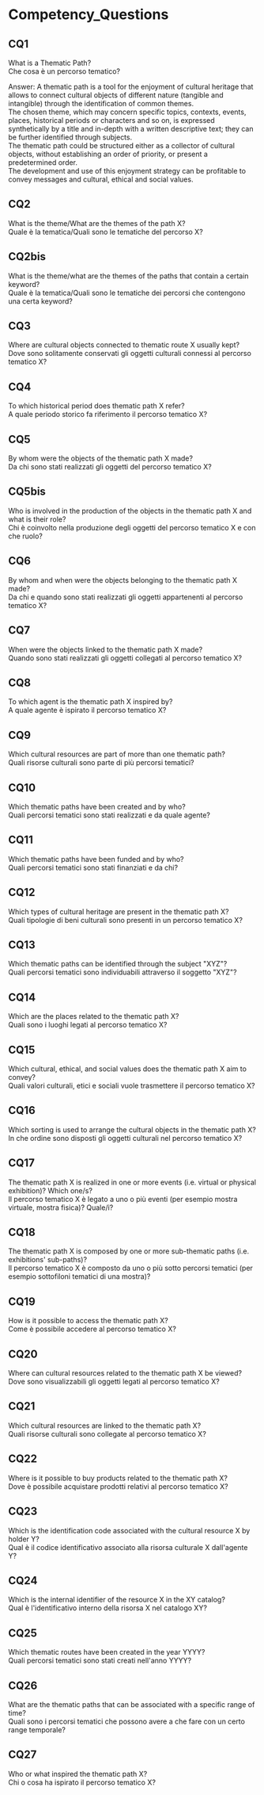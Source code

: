 # Competency_Questions

## CQ1
What is a Thematic Path?  
Che cosa è un percorso tematico?  

Answer: A thematic path is a tool for the enjoyment of cultural heritage that allows to connect cultural objects of different nature (tangible and intangible) through the identification of common themes.  
The chosen theme, which may concern specific topics, contexts, events, places, historical periods or characters and so on, is expressed synthetically by a title and in-depth with a written descriptive text; they can be further identified through subjects.  
The thematic path could be structured either as a collector of cultural objects, without establishing an order of priority, or present a predetermined order.  
The development and use of this enjoyment strategy can be profitable to convey messages and cultural, ethical and social values.  

## CQ2
What is the theme/What are the themes of the path X?  
Quale è la tematica/Quali sono le tematiche del percorso X?  

## CQ2bis
What is the theme/what are the themes of the paths that contain a certain keyword?  
Quale è la tematica/Quali sono le tematiche dei percorsi che contengono una certa keyword?  

## CQ3
Where are cultural objects connected to thematic route X usually kept?  
Dove sono solitamente conservati gli oggetti culturali connessi al percorso tematico X?  

## CQ4
To which historical period does thematic path X refer?  
A quale periodo storico fa riferimento il percorso tematico X?  

## CQ5
By whom were the objects of the thematic path X made?  
Da chi sono stati realizzati gli oggetti del percorso tematico X?  

## CQ5bis
Who is involved in the production of the objects in the thematic path X and what is their role?  
Chi è coinvolto nella produzione degli oggetti del percorso tematico X e con che ruolo?  

## CQ6
By whom and when were the objects belonging to the thematic path X made?  
Da chi e quando sono stati realizzati gli oggetti appartenenti al percorso tematico X?  

## CQ7
When were the objects linked to the thematic path X made?  
Quando sono stati realizzati gli oggetti collegati al percorso tematico X?  

## CQ8
To which agent is the thematic path X inspired by?  
A quale agente è ispirato il percorso tematico X?  

## CQ9
Which cultural resources are part of more than one thematic path?  
Quali risorse culturali sono parte di più percorsi tematici?  

## CQ10
Which thematic paths have been created and by who?  
Quali percorsi tematici sono stati realizzati e da quale agente?  
 

## CQ11
Which thematic paths have been funded and by who?  
Quali percorsi tematici sono stati finanziati e da chi?   

## CQ12
Which types of cultural heritage are present in the thematic path X?  
Quali tipologie di beni culturali sono presenti in un percorso tematico X?  

## CQ13
Which thematic paths can be identified through the subject "XYZ"?  
Quali percorsi tematici sono individuabili attraverso il soggetto "XYZ"?  

## CQ14
Which are the places related to the thematic path X?  
Quali sono i luoghi legati al percorso tematico X?  

## CQ15
Which cultural, ethical, and social values does the thematic path X aim to convey?  
Quali valori culturali, etici e sociali vuole trasmettere il percorso tematico X?  

## CQ16
Which sorting is used to arrange the cultural objects in the thematic path X?  
In che ordine sono disposti gli oggetti culturali nel percorso tematico X?  

## CQ17
The thematic path X is realized in one or more events (i.e. virtual or physical exhibition)? Which one/s?  
Il percorso tematico X è legato a uno o più eventi (per esempio mostra virtuale, mostra fisica)? Quale/i?  

## CQ18
The thematic path X is composed by one or more sub-thematic paths (i.e. exhibitions' sub-paths)?  
Il percorso tematico X è composto da uno o più sotto percorsi tematici (per esempio sottofiloni tematici di una mostra)?  

## CQ19
How is it possible to access the thematic path X?  
Come è possibile accedere al percorso tematico X?  

## CQ20
Where can cultural resources related to the thematic path X be viewed?
Dove sono visualizzabili gli oggetti legati al percorso tematico X?  

## CQ21
Which cultural resources are linked to the thematic path X?  
Quali risorse culturali sono collegate al percorso tematico X?  

## CQ22
Where is it possible to buy products related to the thematic path X?  
Dove è possibile acquistare prodotti relativi al percorso tematico X?  

## CQ23
Which is the identification code associated with the cultural resource X by holder Y?  
Qual è il codice identificativo associato alla risorsa culturale X dall'agente Y?  

## CQ24
Which is the internal identifier of the resource X in the XY catalog?  
Qual è l'identificativo interno della risorsa X nel catalogo XY?  

## CQ25
Which thematic routes have been created in the year YYYY?  
Quali percorsi tematici sono stati creati nell'anno YYYY?  

## CQ26
What are the thematic paths that can be associated with a specific range of time?  
Quali sono i percorsi tematici che possono avere a che fare con un certo range temporale?  

## CQ27
Who or what inspired the thematic path X?  
Chi o cosa ha ispirato il percorso tematico X?  